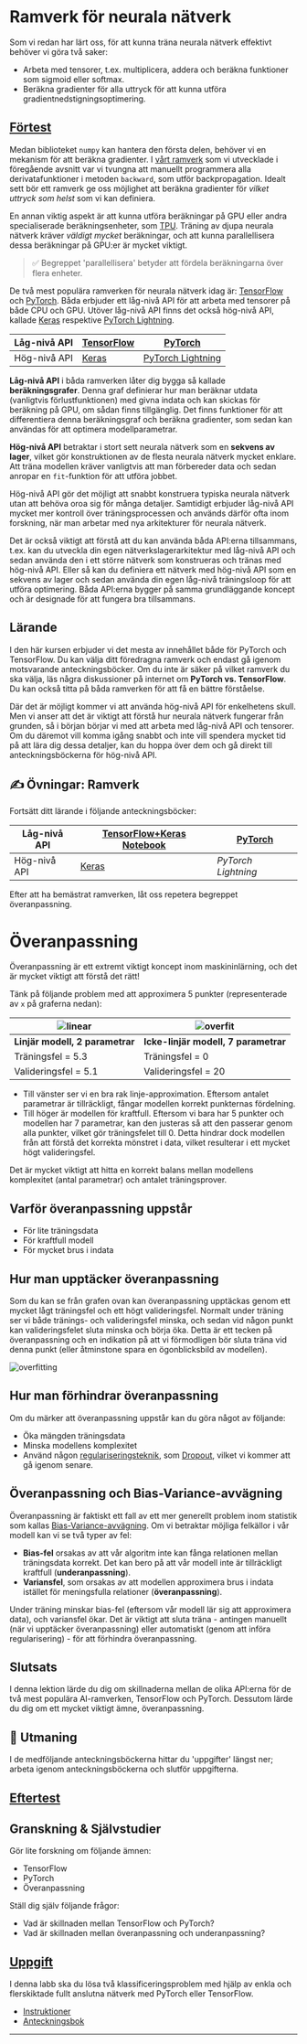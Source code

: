 <!--
CO_OP_TRANSLATOR_METADATA:
{
  "original_hash": "ddd216f558a255260a9374008002c971",
  "translation_date": "2025-09-23T09:22:45+00:00",
  "source_file": "lessons/3-NeuralNetworks/05-Frameworks/README.md",
  "language_code": "sv"
}
-->
# Ramverk för neurala nätverk

Som vi redan har lärt oss, för att kunna träna neurala nätverk effektivt behöver vi göra två saker:

* Arbeta med tensorer, t.ex. multiplicera, addera och beräkna funktioner som sigmoid eller softmax.
* Beräkna gradienter för alla uttryck för att kunna utföra gradientnedstigningsoptimering.

## [Förtest](https://ff-quizzes.netlify.app/en/ai/quiz/9)

Medan biblioteket `numpy` kan hantera den första delen, behöver vi en mekanism för att beräkna gradienter. I [vårt ramverk](../04-OwnFramework/OwnFramework.ipynb) som vi utvecklade i föregående avsnitt var vi tvungna att manuellt programmera alla derivatafunktioner i metoden `backward`, som utför backpropagation. Idealt sett bör ett ramverk ge oss möjlighet att beräkna gradienter för *vilket uttryck som helst* som vi kan definiera.

En annan viktig aspekt är att kunna utföra beräkningar på GPU eller andra specialiserade beräkningsenheter, som [TPU](https://en.wikipedia.org/wiki/Tensor_Processing_Unit). Träning av djupa neurala nätverk kräver *väldigt mycket* beräkningar, och att kunna parallellisera dessa beräkningar på GPU:er är mycket viktigt.

> ✅ Begreppet 'parallellisera' betyder att fördela beräkningarna över flera enheter.

De två mest populära ramverken för neurala nätverk idag är: [TensorFlow](http://TensorFlow.org) och [PyTorch](https://pytorch.org/). Båda erbjuder ett låg-nivå API för att arbeta med tensorer på både CPU och GPU. Utöver låg-nivå API finns det också hög-nivå API, kallade [Keras](https://keras.io/) respektive [PyTorch Lightning](https://pytorchlightning.ai/).

Låg-nivå API | [TensorFlow](http://TensorFlow.org) | [PyTorch](https://pytorch.org/)
-------------|-------------------------------------|--------------------------------
Hög-nivå API | [Keras](https://keras.io/) | [PyTorch Lightning](https://pytorchlightning.ai/)

**Låg-nivå API** i båda ramverken låter dig bygga så kallade **beräkningsgrafer**. Denna graf definierar hur man beräknar utdata (vanligtvis förlustfunktionen) med givna indata och kan skickas för beräkning på GPU, om sådan finns tillgänglig. Det finns funktioner för att differentiera denna beräkningsgraf och beräkna gradienter, som sedan kan användas för att optimera modellparametrar.

**Hög-nivå API** betraktar i stort sett neurala nätverk som en **sekvens av lager**, vilket gör konstruktionen av de flesta neurala nätverk mycket enklare. Att träna modellen kräver vanligtvis att man förbereder data och sedan anropar en `fit`-funktion för att utföra jobbet.

Hög-nivå API gör det möjligt att snabbt konstruera typiska neurala nätverk utan att behöva oroa sig för många detaljer. Samtidigt erbjuder låg-nivå API mycket mer kontroll över träningsprocessen och används därför ofta inom forskning, när man arbetar med nya arkitekturer för neurala nätverk.

Det är också viktigt att förstå att du kan använda båda API:erna tillsammans, t.ex. kan du utveckla din egen nätverkslagerarkitektur med låg-nivå API och sedan använda den i ett större nätverk som konstrueras och tränas med hög-nivå API. Eller så kan du definiera ett nätverk med hög-nivå API som en sekvens av lager och sedan använda din egen låg-nivå träningsloop för att utföra optimering. Båda API:erna bygger på samma grundläggande koncept och är designade för att fungera bra tillsammans.

## Lärande

I den här kursen erbjuder vi det mesta av innehållet både för PyTorch och TensorFlow. Du kan välja ditt föredragna ramverk och endast gå igenom motsvarande anteckningsböcker. Om du inte är säker på vilket ramverk du ska välja, läs några diskussioner på internet om **PyTorch vs. TensorFlow**. Du kan också titta på båda ramverken för att få en bättre förståelse.

Där det är möjligt kommer vi att använda hög-nivå API för enkelhetens skull. Men vi anser att det är viktigt att förstå hur neurala nätverk fungerar från grunden, så i början börjar vi med att arbeta med låg-nivå API och tensorer. Om du däremot vill komma igång snabbt och inte vill spendera mycket tid på att lära dig dessa detaljer, kan du hoppa över dem och gå direkt till anteckningsböckerna för hög-nivå API.

## ✍️ Övningar: Ramverk

Fortsätt ditt lärande i följande anteckningsböcker:

Låg-nivå API | [TensorFlow+Keras Notebook](IntroKerasTF.ipynb) | [PyTorch](IntroPyTorch.ipynb)
-------------|-------------------------------------|--------------------------------
Hög-nivå API | [Keras](IntroKeras.ipynb) | *PyTorch Lightning*

Efter att ha bemästrat ramverken, låt oss repetera begreppet överanpassning.

# Överanpassning

Överanpassning är ett extremt viktigt koncept inom maskininlärning, och det är mycket viktigt att förstå det rätt!

Tänk på följande problem med att approximera 5 punkter (representerade av `x` på graferna nedan):

![linear](../../../../../translated_images/overfit1.f24b71c6f652e59e6bed7245ffbeaecc3ba320e16e2221f6832b432052c4da43.sv.jpg) | ![overfit](../../../../../translated_images/overfit2.131f5800ae10ca5e41d12a411f5f705d9ee38b1b10916f284b787028dd55cc1c.sv.jpg)
-------------------------|--------------------------
**Linjär modell, 2 parametrar** | **Icke-linjär modell, 7 parametrar**
Träningsfel = 5.3 | Träningsfel = 0
Valideringsfel = 5.1 | Valideringsfel = 20

* Till vänster ser vi en bra rak linje-approximation. Eftersom antalet parametrar är tillräckligt, fångar modellen korrekt punkternas fördelning.
* Till höger är modellen för kraftfull. Eftersom vi bara har 5 punkter och modellen har 7 parametrar, kan den justeras så att den passerar genom alla punkter, vilket gör träningsfelet till 0. Detta hindrar dock modellen från att förstå det korrekta mönstret i data, vilket resulterar i ett mycket högt valideringsfel.

Det är mycket viktigt att hitta en korrekt balans mellan modellens komplexitet (antal parametrar) och antalet träningsprover.

## Varför överanpassning uppstår

  * För lite träningsdata
  * För kraftfull modell
  * För mycket brus i indata

## Hur man upptäcker överanpassning

Som du kan se från grafen ovan kan överanpassning upptäckas genom ett mycket lågt träningsfel och ett högt valideringsfel. Normalt under träning ser vi både tränings- och valideringsfel minska, och sedan vid någon punkt kan valideringsfelet sluta minska och börja öka. Detta är ett tecken på överanpassning och en indikation på att vi förmodligen bör sluta träna vid denna punkt (eller åtminstone spara en ögonblicksbild av modellen).

![overfitting](../../../../../translated_images/Overfitting.408ad91cd90b4371d0a81f4287e1409c359751adeb1ae450332af50e84f08c3e.sv.png)

## Hur man förhindrar överanpassning

Om du märker att överanpassning uppstår kan du göra något av följande:

 * Öka mängden träningsdata
 * Minska modellens komplexitet
 * Använd någon [regulariseringsteknik](../../4-ComputerVision/08-TransferLearning/TrainingTricks.md), som [Dropout](../../4-ComputerVision/08-TransferLearning/TrainingTricks.md#Dropout), vilket vi kommer att gå igenom senare.

## Överanpassning och Bias-Variance-avvägning

Överanpassning är faktiskt ett fall av ett mer generellt problem inom statistik som kallas [Bias-Variance-avvägning](https://en.wikipedia.org/wiki/Bias%E2%80%93variance_tradeoff). Om vi betraktar möjliga felkällor i vår modell kan vi se två typer av fel:

* **Bias-fel** orsakas av att vår algoritm inte kan fånga relationen mellan träningsdata korrekt. Det kan bero på att vår modell inte är tillräckligt kraftfull (**underanpassning**).
* **Variansfel**, som orsakas av att modellen approximera brus i indata istället för meningsfulla relationer (**överanpassning**).

Under träning minskar bias-fel (eftersom vår modell lär sig att approximera data), och variansfel ökar. Det är viktigt att sluta träna - antingen manuellt (när vi upptäcker överanpassning) eller automatiskt (genom att införa regularisering) - för att förhindra överanpassning.

## Slutsats

I denna lektion lärde du dig om skillnaderna mellan de olika API:erna för de två mest populära AI-ramverken, TensorFlow och PyTorch. Dessutom lärde du dig om ett mycket viktigt ämne, överanpassning.

## 🚀 Utmaning

I de medföljande anteckningsböckerna hittar du 'uppgifter' längst ner; arbeta igenom anteckningsböckerna och slutför uppgifterna.

## [Eftertest](https://ff-quizzes.netlify.app/en/ai/quiz/10)

## Granskning & Självstudier

Gör lite forskning om följande ämnen:

- TensorFlow
- PyTorch
- Överanpassning

Ställ dig själv följande frågor:

- Vad är skillnaden mellan TensorFlow och PyTorch?
- Vad är skillnaden mellan överanpassning och underanpassning?

## [Uppgift](lab/README.md)

I denna labb ska du lösa två klassificeringsproblem med hjälp av enkla och flerskiktade fullt anslutna nätverk med PyTorch eller TensorFlow.

* [Instruktioner](lab/README.md)
* [Anteckningsbok](lab/LabFrameworks.ipynb)

---

